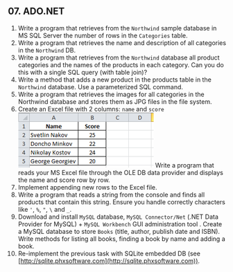 ## 07. ADO.NET

1. Write a program that retrieves from the `Northwind` sample database in MS SQL Server the number of  rows in the `Categories` table.
2. Write a program that retrieves the name and description of all categories in the `Northwind` DB.
3. Write a program that retrieves from the `Northwind` database all product categories and the names of the products in each category. Can you do this with a single SQL query (with table join)?
4. Write a method that adds a new product in the products table in the `Northwind` database. Use a parameterized SQL command.
5. Write a program that retrieves the images for all categories in the Northwind database and stores them as JPG files in the file system.
6. Create an Excel file with 2 columns: `name` and `score`
	![excel-img](./06.%20Read%20MS%20Excel/excel.png)
	Write a program that reads your MS Excel file through the OLE DB data provider and displays the name and score row by row.
7. Implement appending new rows to the Excel file.
8. Write a program that reads a string from the console and finds all products that contain this string. Ensure you handle correctly characters like `'`, `%`, `"`, `\` and `_`.
9. Download and install `MySQL` database, `MySQL Connector/Net` (.NET Data Provider for MySQL) + `MySQL Workbench` GUI administration tool . Create a MySQL database to store `Books` (title, author, publish date and ISBN). Write methods for listing all books, finding a book by name and adding a book.
10. Re-implement the previous task with SQLite embedded DB (see [http://sqlite.phxsoftware.com](http://sqlite.phxsoftware.com)).